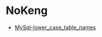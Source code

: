 # NoKeng

* [MySql-lower_case_table_names](https://lwplvx.github.io/blogs/nokeng/MySql-lower_case_table_names)
